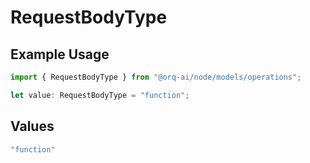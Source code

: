 # RequestBodyType

## Example Usage

```typescript
import { RequestBodyType } from "@orq-ai/node/models/operations";

let value: RequestBodyType = "function";
```

## Values

```typescript
"function"
```